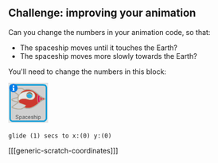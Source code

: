 ## Challenge: improving your animation
Can you change the numbers in your animation code, so that:

+ The spaceship moves until it touches the Earth?
+ The spaceship moves more slowly towards the Earth?

You'll need to change the numbers in this block:

![Spaceship sprite](images/sprite-spaceship.png)

```blocks
glide (1) secs to x:(0) y:(0)
```

[[[generic-scratch-coordinates]]]
